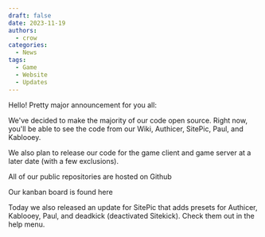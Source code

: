 ```yaml
---
draft: false
date: 2023-11-19 
authors:
  - crow
categories:
  - News
tags:
  - Game
  - Website
  - Updates
---
```


Hello! Pretty major announcement for you all:

We've decided to make the majority of our code open source. Right now, you'll be able to see the code from our Wiki, Authicer, SitePic, Paul, and Kablooey.
<!-- more -->
We also plan to release our code for the game client and game server at a later date (with a few exclusions).

All of our public repositories are hosted on Github

Our kanban board is found here

Today we also released an update for SitePic that adds presets for Authicer, Kablooey, Paul, and deadkick (deactivated Sitekick). Check them out in the help menu.
